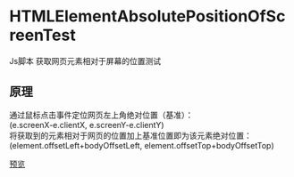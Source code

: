 # HTMLElementAbsolutePositionOfScreenTest
Js脚本 获取网页元素相对于屏幕的位置测试

## 原理
通过鼠标点击事件定位网页左上角绝对位置（基准）：  
(e.screenX-e.clientX, e.screenY-e.clientY)  
将获取到的元素相对于网页的位置加上基准位置即为该元素绝对位置：  
(element.offsetLeft+bodyOffsetLeft, element.offsetTop+bodyOffsetTop)  


[预览](https://exsper.github.io/HTMLElementAbsolutePositionOfScreenTest/index.html)
